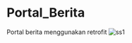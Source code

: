 # Portal_Berita
Portal berita menggunakan retrofit
![ss1](https://user-images.githubusercontent.com/25995310/50344334-2b6a6080-055d-11e9-9cf1-98f01a22a471.png)
